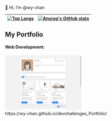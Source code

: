 👋 Hi, I’m @wy-chan

|[![Top Langs](https://github-readme-stats.vercel.app/api/top-langs/?username=wy-chan&hide_border=true&title_color=D96A1D)](https://github.com/anuraghazra/github-readme-stats)|[![Anurag's GitHub stats](https://github-readme-stats.vercel.app/api?username=wy-chan&border_radius=5px&hide_border=true&title_color=D96A1D)](https://github.com/anuraghazra/github-readme-stats)|
|-----------------------------------------------------------------------------------------------------------------------------------------------------------|-------------------------------------------------------------------------------------------------------------------------------------------------------------------------------|
   
<h2>My Portfolio</h2>
<h4>Web Development:</h4>
<a href="https://wy-chan.github.io/devchallenges_Portfolio/" target="_blank">
<img src="https://raw.githubusercontent.com/wy-chan/devchallenges_Portfolio/main/images/screenshot5.png" alt="screenshot" height="180" width="250">
</a>
<br>
https://wy-chan.github.io/devchallenges_Portfolio/

<!---
wy-chan/wy-chan is a ✨ special ✨ repository because its `README.md` (this file) appears on your GitHub profile.
You can click the Preview link to take a look at your changes.
--->

